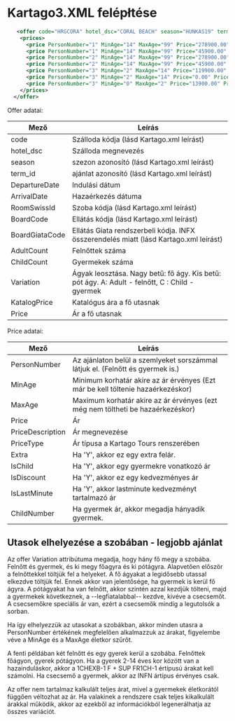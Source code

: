 # Kartago3.XML felépłtése

```XML
   <offer code="HRGCORA" hotel_dsc="CORAL BEACH" season="HUNKAS19" term_id="2456324" DepartureDate="13.07.2020" ArrivalDate="20.07.2020" RoomSwissId="2+2_FR_CHA" BoardCode="AI" BoardGiataCode="A" AdultCount="2" ChildCount="1" Variation="AAc" KatalogPrice="0240400.00HUF" Price="0240400.00HUF">
    <prices>
      <price PersonNumber="1" MinAge="14" MaxAge="99" Price="278900.00" PriceDescription=".2 ágyas szoba felnott ár/ fo" PriceType="DBL" Extra="N" IsChild="N" IsDiscount="N" IsLastMinute="N" ChildNumber="0" />
      <price PersonNumber="1" MinAge="14" MaxAge="99" Price="45900.00" PriceDescription="Családi szoba felnott felár/ fo" PriceType="SUP FR" Extra="N" IsChild="N" IsDiscount="N" IsLastMinute="N" ChildNumber="0" />
      <price PersonNumber="2" MinAge="14" MaxAge="99" Price="278900.00" PriceDescription=".2 ágyas szoba felnott ár/ fo" PriceType="DBL" Extra="N" IsChild="N" IsDiscount="N" IsLastMinute="N" ChildNumber="0" />
      <price PersonNumber="2" MinAge="14" MaxAge="99" Price="45900.00" PriceDescription="Családi szoba felnott felár/ fo" PriceType="SUP FR" Extra="N" IsChild="N" IsDiscount="N" IsLastMinute="N" ChildNumber="0" />
      <price PersonNumber="3" MinAge="2" MaxAge="14" Price="119900.00" PriceDescription="1. gyermek pótágyon ár  xx éves korig" PriceType="1CHEXB-1 F" Extra="N" IsChild="Y" IsDiscount="N" IsLastMinute="N" ChildNumber="1" />
      <price PersonNumber="3" MinAge="2" MaxAge="14" Price="0.00" PriceDescription="Családi szoba 1. gyermek felár xx éves korig" PriceType="SUP FR1CH-1" Extra="N" IsChild="Y" IsDiscount="N" IsLastMinute="N" ChildNumber="1" />
      <price PersonNumber="3" MinAge="0" MaxAge="2" Price="13900.00" PriceDescription="Baby ár" PriceType="INFN" Extra="N" IsChild="Y" IsDiscount="N" IsLastMinute="N" ChildNumber="1" />
    </prices>
  </offer>

```

Offer adatai:

Mező | Leírás
---- | ----
code | Szálloda kódja (lásd Kartago.xml leírást)
hotel_dsc | Szálloda megnevezés
season | szezon azonosító (lásd Kartago.xml leírást)
term_id | ajánlat azonosító (lásd Kartago.xml leírást)
DepartureDate | Indulási dátum
ArrivalDate | Hazaérkezés dátuma
RoomSwissId | Szoba kódja (lásd Kartago.xml leírást)
BoardCode | Ellátás kódja (lásd Kartago.xml leírást)
BoardGiataCode | Ellátás Giata rendszerbeli kódja. INFX összerendelés miatt (lásd Kartago.xml leírást)
AdultCount | Felnőttek száma
ChildCount | Gyermekek száma
Variation | Ágyak leosztása. Nagy betű: fő ágy. Kis betű: pót ágy. A: Adult - felnőtt, C : Child - gyermek 
KatalogPrice | Katalógus ára a fő utasnak
Price | Ár a fő utasnak

Price adatai:

Mező | Leírás
---- | ----
PersonNumber | Az ajánlaton belül a szemlyeket sorszámmal látjuk el. (Felnőtt és gyermek is.)
MinAge | Minimum korhatár akire az ár érvényes (Ezt már be kell töltenie hazaérkezéskor)
MaxAge | Maximum korhatár akire az ár érvényes (ezt még nem töltheti be hazaérkezéskor)
Price | Ár
PriceDescription | Ár megnevezése
PriceType | Ár típusa a Kartago Tours renszerében
Extra | Ha 'Y', akkor ez egy extra felár.
IsChild | Ha 'Y', akkor egy gyermekre vonatkozó ár
IsDiscount | Ha 'Y', akkor ez egy kedvezményes ár 
IsLastMinute | Ha 'Y', akkor lastminute kedvezményt tartalmazó ár 
ChildNumber | Ha gyermek ár, akkor megadja hányadik gyermek.

## Utasok elhelyezése a szobában - legjobb ajánlat

Az offer Variation attribútuma megadja, hogy hány fő megy a szobába. Felnőtt és gyermek, és ki megy főagyra és ki pótágyra.
Alapvetően először a felnőttekkel töltjük fel a helyeket.
A fő ágyakat a legidősebb utassal elkezdve töltjük fel. Ennek akkor van jelentősége, ha gyermek is kerül fő ágyra.
A pótágyakat ha van felnőtt, akkor szintén azzal kezdjük tölteni, majd a gyermekek következnek, a --legfiatalabbal-- kezdve, kivéve a csecsemőt. A csecsemőkre speciális ár van, ezért a csecsemők mindíg a legutolsók a sorban.

Ha így elhelyezzük az utasokat a szobákban, akkor minden utasra a PersonNumber értékének megfelelően alkalmazzuk az árakat, figyelembe véve a MinAge és a MaxAge életkor szűrőt.

A fenti példában két felnőtt és egy gyerek kerül a szobába. Felnőttek főágyon, gyerek pótágyon.
Ha a gyerek 2-14 éves kor között van a hazainduláskor, akkor a 1CHEXB-1 F + SUP FR1CH-1 értípusú árakat kell számolni.
Ha csecsemő a gyermek, akkor az INFN ártípus érvényes csak.

Az offer nem tartalmaz kalkulált teljes árat, mivel a gyermekek életkorától függően véltozhat az ár.
Ha valakinek a rendszere csak teljes kikalkulált árakkal működik, akkor az ezekből az információkból legenerálhatja az összes variációt.